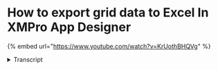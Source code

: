 # How to export grid data to Excel In XMPro App Designer
{% embed url="https://www.youtube.com/watch?v=KrUothBHQVg" %}




<details>
<summary>Transcript</summary>
in this video we will be demonstrating

how to export grid data to excel to

start off with enter the editor mode by

clicking on the editor pencil icon

select the grid block and navigate to

block properties

next select the behavior drop down

under the allow export to excel heading

select the value to true

now save the changes and launch the

application to observe results

selecting the xlsx icon downloads the

grid data in Excel format

you can now export your grid data in

Excel
</details>